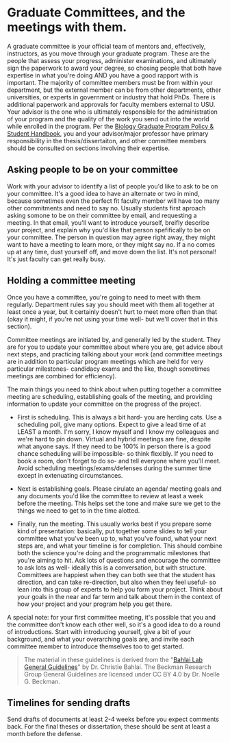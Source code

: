 # Graduate Committees, and the meetings with them.

A graduate committee is your official team of mentors and, effectively, instructors, as you move through your graduate program. These are the people that assess your progress, administer examinations, and ultimately sign the paperwork to award your degree, so chosing people that both have expertise in what you're doing AND you have a good rapport with is important. The majority of committee members must be from within your department, but the external member can be from other departments, other universities, or experts in government or industry that hold PhDs. There is additional paperwork and approvals for faculty members external to USU. Your advisor is the one who is ultimately responsible for the administration of your program and the quality of the work you send out into the world while enrolled in the program. Per the [Biology Graduate Program Policy & Student Handbook](https://www.usu.edu/biology/files/biology-graduate-handbook-FA-23.pdf), you and your advisor/major professor have primary responsibility in the thesis/dissertaiton, and other committee members should be consulted on sections involving their expertise.

## Asking people to be on your committee

Work with your advisor to identify a list of people you'd like to ask to be on your committee. It's a good idea to have an alternate or two in mind, because sometimes even the perfect fit faculty member will have too many other commitments and need to say no. Usually students first aproach asking somone to be on their committee by email, and requesting a meeting. In that email, you'll want to introduce yourself, breifly describe your project, and explain why you'd like that person spefifically to be on your committee. The person in question may agree right away, they might want to have a meeting to learn more, or they might say no. If a no comes up at any time, dust yourself off, and move down the list. It's not personal! It's just faculty can get really busy.

## Holding a committee meeting

Once you have a committee, you're going to need to meet with them regularly. Department rules say you should meet with them all together at least once a year, but it certainly doesn't hurt to meet more often than that (okay it might, if you're not using your time well- but we'll cover that in this section). 

Committee meetings are initiated by, and generally led by the student. They are for you to update your committee about where you are, get advice about next steps, and practicing talking about your work (and committee meetings are in addition to particular program meetings which are held for very particular milestones- candidacy exams and the like, though sometimes meetings are combined for efficiency).

The main things you need to think about when putting together a committee meeting are scheduling, establishing goals of the meeting, and providing information to update your committee on the progress of the project.

- First is scheduling. This is always a bit hard- you are herding cats. Use a scheduling poll, give many options. Expect to give a lead time of at LEAST a month. I'm sorry, I know myself and I know my colleagues and we're hard to pin down. Virtual and hybrid meetings are fine, despite what anyone says. If they need to be  100% in person there is a good chance scheduling will be impossible- so think flexibly. If you need to book a room, don't forget to do so- and tell everyone where you'll meet. Avoid scheduling meetings/exams/defenses during the summer time except in extenuating circumstances. 

- Next is establishing goals. Please cirulate an agenda/ meeting goals and any documents you'd like the committee to review at least a week before the meeting. This helps set the tone and make sure we get to the things we need to get to in the time alotted. 

- Finally, run the meeting. This usually works best if you prepare some kind of presentation: basically, put together some slides to tell your committee what you've been up to, what you've found, what your next steps are, and what your timeline is for completion. This should combine both the science you're doing and the programmatic milestones that you're aiming to hit. Ask lots of questions and encourage the committee to ask lots as well- ideally this is a conversation, but with structure. Committees are happiest when they can both see that the student has direction, and can take re-direction, but also when they feel useful- so lean into this group of experts to help you form your project. Think about your goals in the near and far term and talk about them in the context of how your project and your program help you get there.

A special note: for your first committee meeting, it's possible that you and the committee don't know each other well, so it's a good idea to do a round of introductions. Start with introducing yourself, give a bit of your background, and what your overarching goals are, and invite each committee member to introduce themselves too to get started.

> The material in these guidelines is derived from the "[Bahlai Lab General Guidelines](https://github.com/BahlaiLab/Policies/blob/master/general_guidelines.md)" by Dr. Christie Bahlai. The Beckman Research Group General Guidelines are licensed under CC BY 4.0 by Dr. Noelle G. Beckman.


## Timelines for sending drafts

Send drafts of documents at least 2-4 weeks before you expect comments back. For the final theses or dissertation, these should be sent at least a month before the defense.
